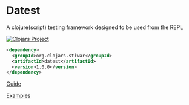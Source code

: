# Datest

A clojure(script) testing framework designed to be used from the REPL

[![Clojars Project](https://img.shields.io/clojars/v/org.clojars.stiwar/datest.svg)](https://clojars.org/org.clojars.stiwar/datest)

```xml
<dependency>
  <groupId>org.clojars.stiwar</groupId>
  <artifactId>datest</artifactId>
  <version>1.0.0</version>
</dependency>
```

[Guide](https://amokfa.github.io/posts/datest.html)

[Examples](test/usage.cljc)
